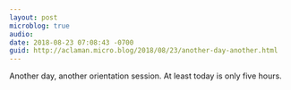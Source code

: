 ```yaml
---
layout: post
microblog: true
audio: 
date: 2018-08-23 07:08:43 -0700
guid: http://aclaman.micro.blog/2018/08/23/another-day-another.html
---
```

Another day, another orientation session. At least today is only five hours.

